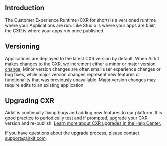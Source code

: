 Introduction
------------


The Customer Experience Runtime (CXR for short) is a versioned runtime where your Applications are run. Like Studio is where your apps are *built*, the CXR is where your apps *run* once published.


Versioning
----------


Applications are deployed to the latest CXR version by default. When Airkit makes changes to the CXR, we increment either a minor or major [version change](https://support.airkit.com/docs/cxr-upgrades-and-migrations). Minor version changes are often small user experience changes or bug fixes, while major version changes represent new features or functionality that was previously unavailable. Major version changes may require edits to an existing application.


Upgrading CXR
-------------


Airkit is continually fixing bugs and adding new features to our platform. It is good practice to periodically test and if prompted, upgrade your CXR version and re-publish. [Learn more about CXR upgrades in the Help Center.](https://support.airkit.com/docs/cxr-upgrades-and-migrations)


If you have questions about the upgrade process, please contact [support@airkit.com](mailto:support@airkit.com).